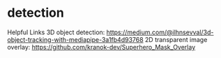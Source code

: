 # detection
Helpful Links
3D object detection: https://medium.com/@ilhnsevval/3d-object-tracking-with-mediapipe-3a1fb4d93768
2D transparent image overlay: https://github.com/kranok-dev/Superhero_Mask_Overlay
